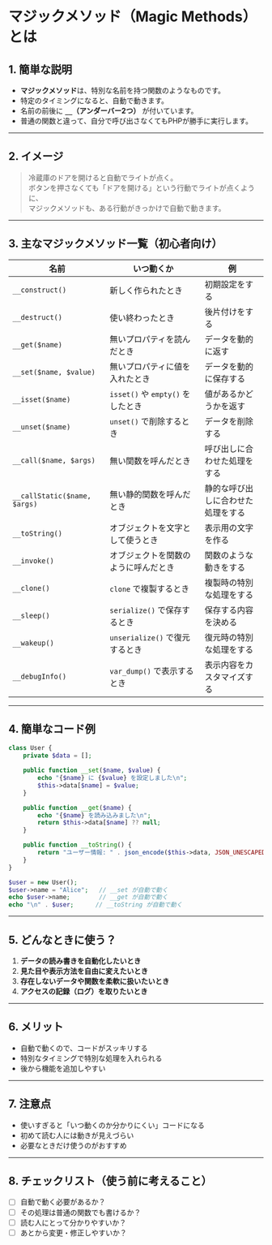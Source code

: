 # マジックメソッド（Magic Methods）とは

## 1. 簡単な説明
- **マジックメソッド**は、特別な名前を持つ関数のようなものです。
- 特定のタイミングになると、自動で動きます。
- 名前の前後に **`__`（アンダーバー2つ）** が付いています。
- 普通の関数と違って、自分で呼び出さなくてもPHPが勝手に実行します。

---

## 2. イメージ
> 冷蔵庫のドアを開けると自動でライトが点く。  
> ボタンを押さなくても「ドアを開ける」という行動でライトが点くように、  
> マジックメソッドも、ある行動がきっかけで自動で動きます。

---

## 3. 主なマジックメソッド一覧（初心者向け）

| 名前 | いつ動くか | 例 |
|------|-----------|----|
| `__construct()` | 新しく作られたとき | 初期設定をする |
| `__destruct()` | 使い終わったとき | 後片付けをする |
| `__get($name)` | 無いプロパティを読んだとき | データを動的に返す |
| `__set($name, $value)` | 無いプロパティに値を入れたとき | データを動的に保存する |
| `__isset($name)` | `isset()` や `empty()` をしたとき | 値があるかどうかを返す |
| `__unset($name)` | `unset()` で削除するとき | データを削除する |
| `__call($name, $args)` | 無い関数を呼んだとき | 呼び出しに合わせた処理をする |
| `__callStatic($name, $args)` | 無い静的関数を呼んだとき | 静的な呼び出しに合わせた処理をする |
| `__toString()` | オブジェクトを文字として使うとき | 表示用の文字を作る |
| `__invoke()` | オブジェクトを関数のように呼んだとき | 関数のような動きをする |
| `__clone()` | `clone` で複製するとき | 複製時の特別な処理をする |
| `__sleep()` | `serialize()` で保存するとき | 保存する内容を決める |
| `__wakeup()` | `unserialize()` で復元するとき | 復元時の特別な処理をする |
| `__debugInfo()` | `var_dump()` で表示するとき | 表示内容をカスタマイズする |

---

## 4. 簡単なコード例
```php
class User {
    private $data = [];

    public function __set($name, $value) {
        echo "{$name} に {$value} を設定しました\n";
        $this->data[$name] = $value;
    }

    public function __get($name) {
        echo "{$name} を読み込みました\n";
        return $this->data[$name] ?? null;
    }

    public function __toString() {
        return "ユーザー情報: " . json_encode($this->data, JSON_UNESCAPED_UNICODE);
    }
}

$user = new User();
$user->name = "Alice";   // __set が自動で動く
echo $user->name;        // __get が自動で動く
echo "\n" . $user;      // __toString が自動で動く
```

---

## 5. どんなときに使う？
1. **データの読み書きを自動化したいとき**
2. **見た目や表示方法を自由に変えたいとき**
3. **存在しないデータや関数を柔軟に扱いたいとき**
4. **アクセスの記録（ログ）を取りたいとき**

---

## 6. メリット
- 自動で動くので、コードがスッキリする
- 特別なタイミングで特別な処理を入れられる
- 後から機能を追加しやすい

---

## 7. 注意点
- 使いすぎると「いつ動くのか分かりにくい」コードになる
- 初めて読む人には動きが見えづらい
- 必要なときだけ使うのがおすすめ

---

## 8. チェックリスト（使う前に考えること）
- [ ] 自動で動く必要があるか？
- [ ] その処理は普通の関数でも書けるか？
- [ ] 読む人にとって分かりやすいか？
- [ ] あとから変更・修正しやすいか？

